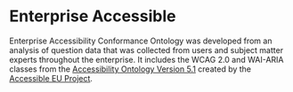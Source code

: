 # Enterprise Accessible
Enterprise Accessibility Conformance Ontology was developed from an analysis of question data that was collected from users and subject matter experts throughout the enterprise. It includes the WCAG 2.0 and WAI-ARIA classes from the [Accessibility Ontology Version 5.1](ftp://ftp.iti.gr/pub/incoming/AccessibleOntologyVersion5.1.zip) created by the [Accessible EU Project](http://www.accessible-eu.org/index.php/ontology.html). 
